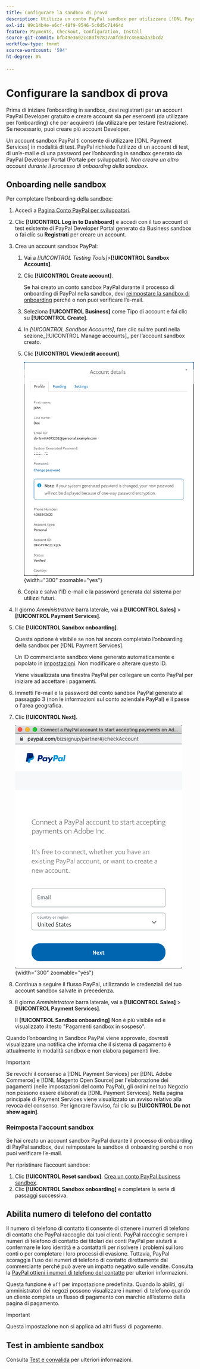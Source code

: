 ```yaml
---
title: Configurare la sandbox di prova
description: Utilizza un conto PayPal sandbox per utilizzare [!DNL Payment Services] in modalità di test.
exl-id: 99c14b4e-e6cf-48f9-9546-5c0d5c71464d
feature: Payments, Checkout, Configuration, Install
source-git-commit: bfb49e3602cc80f97817a8fd8d7c4684a3a3bcd2
workflow-type: tm+mt
source-wordcount: '594'
ht-degree: 0%

---
```


# Configurare la sandbox di prova

Prima di iniziare l’onboarding in sandbox, devi registrarti per un account PayPal Developer gratuito e creare account sia per esercenti (da utilizzare per l’onboarding) che per acquirenti (da utilizzare per testare l’estrazione). Se necessario, puoi creare più account Developer.

Un account sandbox PayPal ti consente di utilizzare [!DNL Payment Services] in modalità di test. PayPal richiede l’utilizzo di un account di test, di un’e-mail e di una password per l’onboarding in sandbox generato da PayPal Developer Portal (Portale per sviluppatori). *Non creare un altro account durante il processo di onboarding della sandbox.*

## Onboarding nelle sandbox

Per completare l’onboarding della sandbox:

1. Accedi a [Pagina Conto PayPal per sviluppatori](https://developer.paypal.com/developer/accounts/).
1. Clic **[!UICONTROL Log in to Dashboard]** e accedi con il tuo account di test esistente di PayPal Developer Portal generato da Business sandbox o fai clic su **Registrati** per creare un account.
1. Crea un account sandbox PayPal:
   1. Vai a _[!UICONTROL Testing Tools]_>**[!UICONTROL Sandbox Accounts]**.
   1. Clic **[!UICONTROL Create account]**.

      Se hai creato un conto sandbox PayPal durante il processo di onboarding di PayPal nella sandbox, devi [reimpostare la sandbox di onboarding](#reset-your-sandbox-account) perché o non puoi verificare l’e-mail.

   1. Seleziona **[!UICONTROL Business]** come Tipo di account e fai clic su **[!UICONTROL Create]**.
   1. In _[!UICONTROL Sandbox Accounts]_, fare clic sui tre punti nella sezione_[!UICONTROL Manage accounts]_ per l’account sandbox creato.
   1. Clic **[!UICONTROL View/edit account]**.

      ![PayPal - Visualizza/Modifica conto sandbox](assets/onboarding-viewedit-sandbox.png){width="300" zoomable="yes"}

   1. Copia e salva l&#39;ID e-mail e la password generata dal sistema per utilizzi futuri.

1. Il giorno _Amministratore_ barra laterale, vai a **[!UICONTROL Sales]** > **[!UICONTROL Payment Services]**.
1. Clic **[!UICONTROL Sandbox onboarding]**.

   Questa opzione è visibile se non hai ancora completato l’onboarding della sandbox per [!DNL Payment Services].

   Un ID commerciante sandbox viene generato automaticamente e popolato in [impostazioni](settings.md). Non modificare o alterare questo ID.

   Viene visualizzata una finestra PayPal per collegare un conto PayPal per iniziare ad accettare i pagamenti.

1. Immetti l&#39;e-mail e la password del conto sandbox PayPal generato al passaggio 3 (non le informazioni sul conto aziendale PayPal) e il paese o l&#39;area geografica.
1. Clic **[!UICONTROL Next]**.

   ![PayPal - Connetti conto PayPal per pagamenti](assets/paypal-connectacct.png){width="300" zoomable="yes"}

1. Continua a seguire il flusso PayPal, utilizzando le credenziali del tuo account sandbox salvate in precedenza.
1. Il giorno _Amministratore_ barra laterale, vai a **[!UICONTROL Sales]** > **[!UICONTROL Payment Services]**.

   Il **[!UICONTROL Sandbox onboarding]** Non è più visibile ed è visualizzato il testo &quot;Pagamenti sandbox in sospeso&quot;.

Quando l’onboarding in Sandbox PayPal viene approvato, dovresti visualizzare una notifica che informa che il sistema di pagamento è attualmente in modalità sandbox e non elabora pagamenti live.

>[!IMPORTANT]
>
>Se revochi il consenso a [!DNL Payment Services] per [!DNL Adobe Commerce] e [!DNL Magento Open Source] per l&#39;elaborazione dei pagamenti (nelle impostazioni del conto PayPal), gli ordini nel tuo Negozio non possono essere elaborati da [!DNL Payment Services]. Nella pagina principale di Payment Services viene visualizzato un avviso relativo alla revoca del consenso. Per ignorare l’avviso, fai clic su **[!UICONTROL Do not show again]**.

### Reimposta l’account sandbox

Se hai creato un account sandbox PayPal durante il processo di onboarding di PayPal sandbox, devi reimpostare la sandbox di onboarding perché o non puoi verificare l’e-mail.

Per ripristinare l’account sandbox:

1. Clic **[!UICONTROL Reset sandbox]**. [Crea un conto PayPal business sandbox](https://developer.paypal.com/docs/api-basics/sandbox/accounts/#create-a-business-sandbox-account).
1. Clic **[!UICONTROL Sandbox onboarding]** e completare la serie di passaggi successiva.

## Abilita numero di telefono del contatto

Il numero di telefono di contatto ti consente di ottenere i numeri di telefono di contatto che PayPal raccoglie dai tuoi clienti. PayPal raccoglie sempre i numeri di telefono di contatto dei titolari dei conti PayPal per aiutarli a confermare le loro identità e a contattarli per risolvere i problemi sui loro conti o per completare i loro processi di evasione. Tuttavia, PayPal scoraggia l&#39;uso dei numeri di telefono di contatto direttamente dal commerciante perché può avere un impatto negativo sulle vendite. Consulta la [PayPal ottieni i numeri di telefono del contatto](https://www.sandbox.paypal.com/businessmanage/preferences/website) per ulteriori informazioni.

Questa funzione è `off` per impostazione predefinita. Quando lo abiliti, gli amministratori dei negozi possono visualizzare i numeri di telefono quando un cliente completa un flusso di pagamento con marchio all’esterno della pagina di pagamento.

>[!IMPORTANT]
>
>Questa impostazione non si applica ad altri flussi di pagamento.

## Test in ambiente sandbox

Consulta [Test e convalida](test-validate.md) per ulteriori informazioni.
